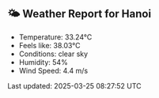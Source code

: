 <!-- WEATHER-START -->
## 🌤 Weather Report for Hanoi

- Temperature: 33.24°C
- Feels like: 38.03°C
- Conditions: clear sky
- Humidity: 54%
- Wind Speed: 4.4 m/s

Last updated: 2025-03-25 08:27:52 UTC
<!-- WEATHER-END -->

